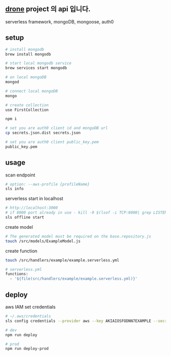 ## [drone](https://github.com/navystyle/drone) project 의 api 입니다.
serverless framework, mongoDB, mongoose, auth0

## setup
```bash
# install mongodb
brew install mongodb

# start local mongodb service
brew services start mongodb

# on local mongoDB
mongod

# connect local mongoDB
mongo

# create collection
use FirstCollection
```

```bash
npm i
```

```bash
# set you are auth0 client id and mongoDB url
cp secrets.json.dist secrets.json
```

```bash
# set you are auth0 client public_key.pem
public_key.pem
```

## usage
scan endpoint
```bash
# option: --aws-profile {profileName}
sls info
```

serverless start in localhost
```bash
# http://localhost:3000
# if 8000 port already in use - kill -9 $(lsof -i TCP:8000| grep LISTEN | awk '{print $2}')
sls offline start
```

create model
```bash
# The generated model must be required on the base.repository.js
touch /src/models/ExampleModel.js
```

create function
```bash
touch /src/handlers/example/example.serverless.yml

# serverless.yml
functions:
  - '${file(src/handlers/example/example.serverless.yml)}'
```

## deploy
aws IAM set credentials
```bash
# ~/.aws/credentials
sls config credentials --provider aws --key AKIAIOSFODNN7EXAMPLE --secret wJalrXUtnFEMI/K7MDENG/bPxRfiCYEXAMPLEKEY
```

```bash
# dev
npm run deploy

# prod
npm run deploy-prod
```
